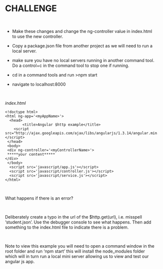 CHALLENGE
=========

 

-   Make these changes and change the ng-controller value in index.html  to use
    the new controller.

-   Copy a package.json file from another project as we will need to run a local
    server.

-   make sure you have no local servers running in another command tool. Do a
    control+c in the command tool to stop one if running.

-   cd in a command tools and run \>npm start

-   navigate to localhost:8000

 

*index.html*

~~~~~~~~~~~~~~~~~~~~~~~~~~~~~~~~~~~~~~~~~~~~~~~~~~~~~~~~~~~~~~~~~~~~~~~~~~~~~~~~
<!doctype html>
<html ng-app='<myAppName>'>
  <head>
        <title>Angular $http example</title>
    <script src="http://ajax.googleapis.com/ajax/libs/angularjs/1.3.14/angular.min.js"></script>
 </head>
 <body>
 <div ng-controller='<myControllerName>'>
 *****your content*****
</div>
 </body>
  <script src='javascript/app.js'></script>
  <script src='javascript/controller.js'></script>
  <script src='javascript/service.js'></script>
</html>
~~~~~~~~~~~~~~~~~~~~~~~~~~~~~~~~~~~~~~~~~~~~~~~~~~~~~~~~~~~~~~~~~~~~~~~~~~~~~~~~

 

What happens if there is an error?

 

Deliberately create a typo in the url of the \$http.get(url), i.e. misspell
‘student.json’. Use the debugger console to see what happens. Then add something
to the index.html file to indicate there is a problem.

 

Note to view this example you will need to open a command window in the root
folder and run ‘npm start’ this will install the node\_modules folder which will
in turn run a local mini server allowing us to view and test our angular js app.

